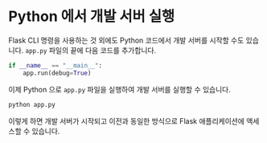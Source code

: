 # Python 에서 개발 서버 실행

Flask CLI 명령을 사용하는 것 외에도 Python 코드에서 개발 서버를 시작할 수도 있습니다. `app.py` 파일의 끝에 다음 코드를 추가합니다.

```python
if __name__ == "__main__":
    app.run(debug=True)
```

이제 Python 으로 `app.py` 파일을 실행하여 개발 서버를 실행할 수 있습니다.

```bash
python app.py
```

이렇게 하면 개발 서버가 시작되고 이전과 동일한 방식으로 Flask 애플리케이션에 액세스할 수 있습니다.
